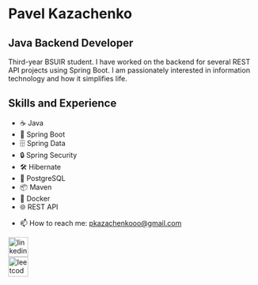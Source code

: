 # Pavel Kazachenko
## Java Backend Developer
Third-year BSUIR student. I have worked on the backend for several REST API projects using Spring Boot. I am passionately interested in information technology and how it simplifies life.

## Skills and Experience
* ☕ Java
* 🌱 Spring Boot
* 🗄️ Spring Data
* 🔒 Spring Security
* 🛠️ Hibernate
* 🐘 PostgreSQL
* 📦 Maven
* 🐳 Docker
* 🌐 REST API

- 📫 How to reach me: pkazachenkooo@gmail.com 

[<img src='https://cdn.jsdelivr.net/npm/simple-icons@3.0.1/icons/linkedin.svg' alt='linkedin' height='40'>](https://www.linkedin.com/in/pavel-kazachenko/)  
[<img src='https://cdn.jsdelivr.net/npm/simple-icons@3.0.1/icons/leetcode.svg' alt='leetcode' height='40'>](https://leetcode.com/u/mxrpheus6/)
